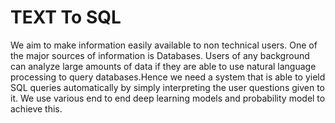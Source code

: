 # TEXT To SQL

We aim to make information easily available to non technical users. One of the major sources
of information is Databases. Users of any background can analyze large amounts of data
if they are able to use natural language processing to query databases.Hence we need a
system that is able to yield SQL queries automatically by simply interpreting the user questions
given to it. We use various end to end deep learning models and probability model to achieve this.